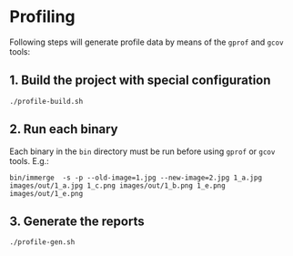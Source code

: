 # Profiling

Following steps will generate profile data by means of the `gprof` and `gcov` tools:

## 1. Build the project with special configuration

```
./profile-build.sh
```

## 2. Run each binary

Each binary in the `bin` directory must be run before using `gprof` or `gcov` tools. E.g.:

```
bin/immerge  -s -p --old-image=1.jpg --new-image=2.jpg 1_a.jpg images/out/1_a.jpg 1_c.png images/out/1_b.png 1_e.png images/out/1_e.png
```

## 3. Generate the reports

```
./profile-gen.sh
```
